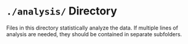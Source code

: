 `./analysis/` Directory
=========

Files in this directory statistically analyze the data.  If multiple lines of analysis are needed, they should be contained in separate subfolders.
